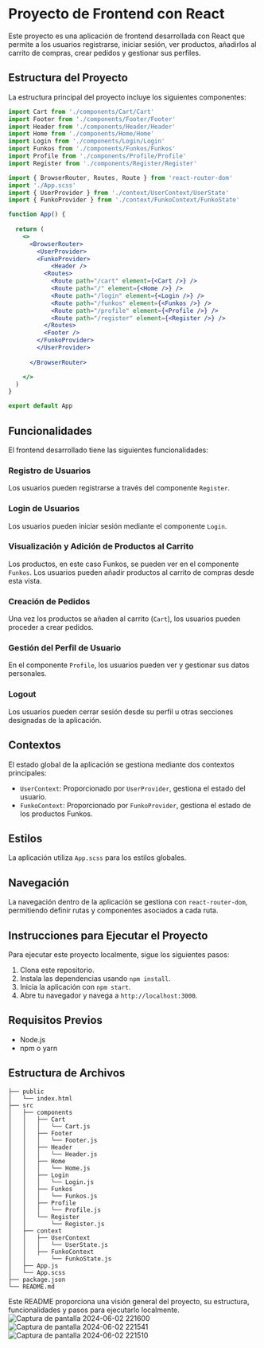 # Proyecto de Frontend con React

Este proyecto es una aplicación de frontend desarrollada con React que permite a los usuarios registrarse, iniciar sesión, ver productos, añadirlos al carrito de compras, crear pedidos y gestionar sus perfiles.

## Estructura del Proyecto

La estructura principal del proyecto incluye los siguientes componentes:

```jsx
import Cart from './components/Cart/Cart'
import Footer from './components/Footer/Footer'
import Header from './components/Header/Header'
import Home from './components/Home/Home'
import Login from './components/Login/Login'
import Funkos from './components/Funkos/Funkos'
import Profile from './components/Profile/Profile'
import Register from './components/Register/Register'

import { BrowserRouter, Routes, Route } from 'react-router-dom'
import './App.scss'
import { UserProvider } from './context/UserContext/UserState'
import { FunkoProvider } from './context/FunkoContext/FunkoState'

function App() {
 
  return (
    <>
      <BrowserRouter>
        <UserProvider>
        <FunkoProvider>
            <Header />
          <Routes>
            <Route path="/cart" element={<Cart />} />
            <Route path="/" element={<Home />} />
            <Route path="/login" element={<Login />} />
            <Route path="/funkos" element={<Funkos />} />
            <Route path="/profile" element={<Profile />} />
            <Route path="/register" element={<Register />} />
          </Routes>
          <Footer />
        </FunkoProvider>
        </UserProvider>
        
      </BrowserRouter>

    </>
  )
}

export default App
```

## Funcionalidades

El frontend desarrollado tiene las siguientes funcionalidades:

### Registro de Usuarios

Los usuarios pueden registrarse a través del componente `Register`.

### Login de Usuarios

Los usuarios pueden iniciar sesión mediante el componente `Login`.

### Visualización y Adición de Productos al Carrito

Los productos, en este caso Funkos, se pueden ver en el componente `Funkos`. Los usuarios pueden añadir productos al carrito de compras desde esta vista.

### Creación de Pedidos

Una vez los productos se añaden al carrito (`Cart`), los usuarios pueden proceder a crear pedidos.

### Gestión del Perfil de Usuario

En el componente `Profile`, los usuarios pueden ver y gestionar sus datos personales.

### Logout

Los usuarios pueden cerrar sesión desde su perfil u otras secciones designadas de la aplicación.

## Contextos

El estado global de la aplicación se gestiona mediante dos contextos principales:

- `UserContext`: Proporcionado por `UserProvider`, gestiona el estado del usuario.
- `FunkoContext`: Proporcionado por `FunkoProvider`, gestiona el estado de los productos Funkos.

## Estilos

La aplicación utiliza `App.scss` para los estilos globales.

## Navegación

La navegación dentro de la aplicación se gestiona con `react-router-dom`, permitiendo definir rutas y componentes asociados a cada ruta.

## Instrucciones para Ejecutar el Proyecto

Para ejecutar este proyecto localmente, sigue los siguientes pasos:

1. Clona este repositorio.
2. Instala las dependencias usando `npm install`.
3. Inicia la aplicación con `npm start`.
4. Abre tu navegador y navega a `http://localhost:3000`.

## Requisitos Previos

- Node.js
- npm o yarn

## Estructura de Archivos

```
├── public
│   └── index.html
├── src
│   ├── components
│   │   ├── Cart
│   │   │   └── Cart.js
│   │   ├── Footer
│   │   │   └── Footer.js
│   │   ├── Header
│   │   │   └── Header.js
│   │   ├── Home
│   │   │   └── Home.js
│   │   ├── Login
│   │   │   └── Login.js
│   │   ├── Funkos
│   │   │   └── Funkos.js
│   │   ├── Profile
│   │   │   └── Profile.js
│   │   └── Register
│   │       └── Register.js
│   ├── context
│   │   ├── UserContext
│   │   │   └── UserState.js
│   │   ├── FunkoContext
│   │       └── FunkoState.js
│   ├── App.js
│   └── App.scss
├── package.json
└── README.md
```

Este README proporciona una visión general del proyecto, su estructura, funcionalidades y pasos para ejecutarlo localmente.
![Captura de pantalla 2024-06-02 221600](https://github.com/evagarcle/TiendaFunko-REACT/assets/162992210/ff49d705-893c-4cd7-9e2b-93fc2765a706)
![Captura de pantalla 2024-06-02 221541](https://github.com/evagarcle/TiendaFunko-REACT/assets/162992210/b9ea1bec-782b-4f98-9f0b-edca6673a784)
![Captura de pantalla 2024-06-02 221510](https://github.com/evagarcle/TiendaFunko-REACT/assets/162992210/9a075d7c-1ca2-4eff-aed6-6e329cd5fc6b)

